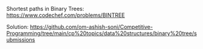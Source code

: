 Shortest paths in Binary Trees:
  https://www.codechef.com/problems/BINTREE
  
  Solution:
  https://github.com/om-ashish-soni/Competitive-Programming/tree/main/cp%20topics/data%20structures/binary%20tree/submissions
